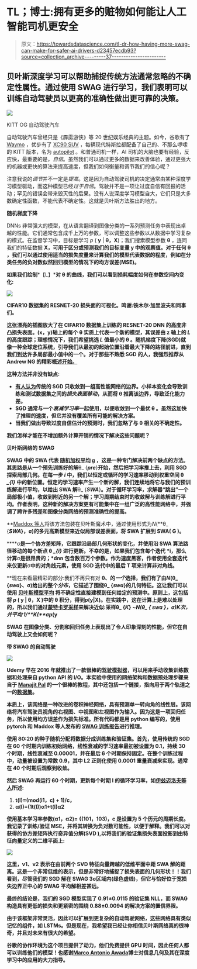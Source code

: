 # TL；博士:拥有更多的赃物如何能让人工智能司机更安全

> 原文：<https://towardsdatascience.com/tl-dr-how-having-more-swag-can-make-for-safer-ai-drivers-d23457ecdb93?source=collection_archive---------37----------------------->

## 贝叶斯深度学习可以帮助捕捉传统方法通常忽略的不确定性属性。通过使用 SWAG 进行学习，我们表明可以训练自动驾驶员以更高的准确性做出更可靠的决策。

![](img/eefce8df7bb50222812463baf78644e7.png)

KITT OG 自动驾驶汽车

自动驾驶汽车曾经只是《霹雳游侠》等 20 世纪娱乐经典的主题。如今，谷歌有了 [Waymo](https://waymo.com/) ，优步有了 [XC90 SUV](https://www.theverge.com/2019/6/12/18662626/uber-volvo-self-driving-car-safety-autonomous-factory-level) ，每辆现代特斯拉都配备了自己的、不那么啰嗦的 KITT 版本，名为 [autopilot](https://www.tesla.com/en_GB/autopilot) 。和普通司机一样，AI 司机的大脑也要有经验，反应快，最重要的是，*自信*。虽然我们可以通过更多的数据来改善体验，通过更强大的机器或更快的算法来提高速度，但我们如何衡量和调节我们的信心呢？

注意我说的*调节*并不一定是*提高*。这是因为自动驾驶司机的决定通常由某种深度学习模型驱动，而这种模型已经*过于自信*。驾驶并不是一项让过度自信有回报的活动；罕见的错误会带来毁灭性的后果。没有人说深度学习模型自大，它们只是大多数确定性函数，不能代表不确定性。这就是贝叶斯方法胜出的地方。

**随机梯度下降**

DNNs 非常强大的模型，在从语言翻译到图像分类的一系列预测任务中表现出卓越的性能。它们通常包含成千上万的参数，可以调整这些参数以从数据中学习复杂的模式。在监督学习中，目标是学习 *p* ( **y** | **θ，X**)；我们搜索模型参数 **θ** ，连同我们的特征数据 **X，**可用于区分或预测我们的目标变量 **y** 中的观察值。对于任何 **θ** ，我们可以通过使用适当的损失度量**来计算我们的模型代表数据的程度，例如在分类任务的负对数似然回归模型的情况下的均方误差(MSE)。**

**如果我们绘制***【L】***对 **θ** 的曲线，我们可以看到损耗幅度如何在参数空间内变化:**

**![](img/7232366f9ea89a0745d063c8c17c102a.png)**

**CIFAR10 数据集的 RESNET-20 损失面的可视化。鸣谢:铁木尔·加里波夫和同事们。**

**这张漂亮的插图放大了在 CIFAR10 数据集上训练的 RESNET-20 DNN 的高度非凸损失表面。(x，y)轴上的每个 **θ** 实质上代表一个新的模型，其误差由 z 轴上的 ***L*** 的高度跟踪；理想情况下，我们希望挑选 ***L*** 值最小的 **θ** 。随机梯度下降(SGD)就像一种全球定位系统，引导我们从最初的起始位置沿着最大下降的路径前进，直到我们到达许多局部最小值中的一个。对于那些不熟悉 SGD 的人，我强烈推荐从 Andrew NG 的精彩概述[开始。](https://www.coursera.org/lecture/machine-learning/stochastic-gradient-descent-DoRHJ)**

**这种方法并非没有缺点:**

*   **[有人认为](https://arxiv.org/abs/1803.05407)传统的 SGD 只收敛到一组高性能网络的边界。小样本变化会导致训练和测试数据集之间的*损失表面移动*，从而将 **θ** 推离该边界，导致泛化能力差。**
*   **SGD 通常与一个*衰减学习率*一起使用，以便收敛到一个最优 **θ** 。虽然这加快了推理的速度，但它并没有覆盖所有可能的解决方案。**
*   **当我们做出导致过度自信估计的预测时，我们忽略了与 **θ** 相关的不确定性。**

**我们怎样才能在不增加额外计算开销的情况下解决这些问题呢？**

****贝叶斯网络的 SWAG****

**SWAG 中的 SWA 代表 [**随机加权平均**](https://arxiv.org/abs/1803.05407) **g** ，这是一种专门解决前两个缺点的方法。其思路是从一个预先训练好的解**θ_ {***pre***}**开始，然后把学习率推上去，利用 SGD 探索局部几何。在每一步 *i* 中，我们以恒定或循环的学习速率移动到权重空间 **θ** *_{i}* 中的新位置。恒定的学习速率产生一个新的解，我们连续地将它与我们的预训练解进行平均，以给出 SWA 解**θ_ {***SWA***}**。对于循环学习率，求解器“跳出”一个局部极小值，收敛到附近的另一个解；学习周期结束时的收敛解与训练解进行平均。作者表明，这种新的解决方案更有可能集中在一组广泛的高性能网络中，并强调了跨许多残差和图像分类网络的预测准确性的提高。**

**[Maddox 等人](https://arxiv.org/pdf/1902.02476.pdf)将该方法包装在贝叶斯魔术中，通过使用形式为*N*(**θ_ {***SWA*}，**σ**)的多元高斯模型来近似局部误差表面，将 SWA 扩展到 SWA( **G** )。**

****σ**是一个协方差矩阵，它跟踪沿局部几何形状的变化，并使用沿 SWA 算法路径移动的每个新点 **θ** *_{i}* 进行更新。不幸的是，如果我们包含每个迭代 *i，那么计算**σ**是很昂贵的；*dnn 包含数百万个参数。作为速度黑客，作者使用全套迭代来仅更新**σ**中的对角线元素，使用 SGD 迭代中的最后 **T** 项来计算非对角线。**

**现在来看最精彩的部分:我们不再只有对 **θ、**的*一个*选择，我们有了由*N*(**θ_ {***swa***}**、**σ**)给出的整个*分布*，它描述了围绕**θ_ {***swa***}**的几何特征。这让我们可以使用 [**贝叶斯模型平均**](https://www.jstor.org/stable/2676803?seq=1) 将不确定性直接建模到任何给定的预测中。原则上，这包括将 *p* ( **y** | **θ，X** )中的 **θ** 积分，得到*p*(**y**|**X**)。在实践中，这在计算上是难以处理的，所以我们通过[蒙特卡罗采样](https://machinelearningmastery.com/monte-carlo-sampling-for-probability/)来解决近似:采样**θ_ {*K*} ~***N*(**θ_ { swa }**，**σ**)**K**次，并平均 1/**K(**σ*p*(**y****

****SWAG 在图像分类、分割和回归任务上表现出了令人印象深刻的性能，但它在自动驾驶上又会如何呢？****

******带 SWAG 的自动驾驶******

****![](img/9b491b0a14902d7ac2898e9f722cd153.png)****

****Udemy 早在 2016 年就推出了一款很棒的[驾驶模拟器](https://github.com/udacity/self-driving-car-sim)，可以用来手动收集训练数据和处理来自 python API 的 I/O。本实验中使用的网络架构和数据预处理步骤来自于 [Manajit Pal](/deep-learning-for-self-driving-cars-7f198ef4cfa2) 的一个很棒的教程，其中还包括一个链接，指向用于两个轨道之一的[数据集](https://d17h27t6h515a5.cloudfront.net/topher/2016/December/584f6edd_data/data.zip)。****

****本质上，该网络是一种改进的卷积神经网络，具有预测单一转向角的线性层。该网络将汽车驾驶员视角的右视图、中视图和左视图作为输入。因为这是一项回归任务，所以使用均方误差作为损失标准。所有代码都是用 python 编写的，使用 pytorch 和 Maddox 等人发布的 [SWAG 训练报告](https://github.com/wjmaddox/swa_gaussian/)进行推理。****

****使用 80:20 的种子随机分配将数据分成训练集和验证集。首先，使用传统的 SGD 在 60 个时期内训练初始网络，线性衰减的学习速率最初被设置为 0.1，持续 30 个时期，线性衰减至 0.00001，并在最后 6 个时期保持固定。在整个训练过程中，动量被设置为常数 0.9，其中 L2 正则化使用 0.0001 重量衰减来实现。通常在 40 个时期后观察到收敛。****

****然后 SWAG 再运行 60 个时期，更新每个时期 I 的循环学习率，如[伊兹迈洛夫等人](https://arxiv.org/abs/1803.05407)所述:****

1.  ****t(I)=(mod(i1，c) + 1)/c，****
2.  ****α(I)=(1t(I))α1+t(I)α2****

****使用基本学习率参数(α1，α2)= {(101，103)，c 是设置为 5 个历元的周期长度。我记录了训练/验证 MSE，并将其转换为负对数可能性，以便于解释。我们可以对获得的协方差矩阵执行奇异值分解(SVD ),以将我们的验证集损失表面投影到由特征向量定义的二维平面上:****

****![](img/538da4c27627e90a0f04eb1a091dd516.png)****

****这里，v1、v2 表示在由前两个 SVD 特征向量跨越的低维平面中距 SWA 解的距离。这是一个非常低维的表示，但是非常好地捕捉了损失表面的几何形状！！我们看到，尽管我们的 SGD 解在 SWAG 3σ区域内(绿色虚线)，但它与恰好位于宽损失边界正中心的 SWAG 平均解相差甚远。****

****最终的结论是，我们的 SGD 模型实现了 0.91±0.0115 的验证集 NLL，而 SWAG 构造具有更低的损失和更紧密的围绕 0.88±0.0094 的解决方案的置信界限。****

****由于该框架非常灵活，因此可以扩展到更复杂的自动驾驶网络，这些网络具有类似记忆的组件，如 LSTMs。但是现在，我希望我已经让你相信贝叶斯网络真的很神奇，并且对未来有很大的希望。****

****谷歌的协作环境为这个项目提供了动力，他们免费提供 GPU 时间，因此任何人都可以训练他们的模型！也感谢[Marco Antonio Awada](https://www.linkedin.com/in/marcantoniomawada/)博士对信息几何及其在深度学习中的应用的大力指导。****
